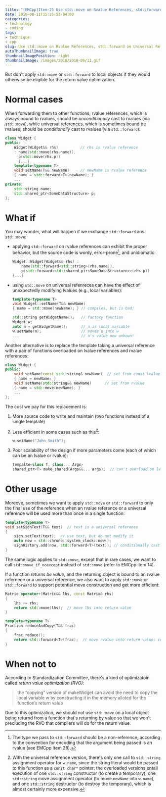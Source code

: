 ```yaml
---
title: "[EMCpp]Item-25 Use std::move on Rvalue References, std::forward on Universal References"
date: 2018-08-11T15:26:53-04:00
categories:
- technology
- coding
tags:
- technique
- cpp
slug: Use std::move on Rvalue References, std::forward on Universal References
autoThumbnailImage: true
thumbnailImagePosition: right
thumbnailImage: /images/2018/2018-08/11.gif
---
```


But don't apply `std::move` or `std::forward` to local objects if they would otherwise be eligible for the return value optimization.
<!--more-->
<!-- toc -->

# Normal cases

When forwarding them to other functions, rvalue references, which is always bound to rvalues, should be _unconditionally_ cast to rvalues (via `std::move`), while universal references, which is sometimes bound be rvalues, should be _conditionally_ cast to rvalues (via `std::forward`):

```cpp
class Widget {
public:
    Widget(Widget&& rhs)          // rhs is rvalue reference
    : name(std::move(rhs.name)),
      p(std::move(rhs.p))
      {...}
    template<typename T>
    void setName(T&& newName)     // newName is rvalue reference
    { name = std::forward<T>(newName); }
    ...
private:
    std::string name;
    std::shared_ptr<SomeDataStructure> p;
};
```


# What if

You may wonder, what will happen if we exchange `std::forward` ans `std::move`:

* applying `std::forward` on rvalue references can exhibit the proper behavior, but the source code is wordy, error-prone[^1], and unidiomatic:

    ```cpp
    Widget::Widget(Widget&& rhs) : 
        name(std::forward<std::string>(rhs.name)), 
        p(std::forward<std::shared_ptr<SomeDataStructure>>(rhs.p))
    {...}
    ```
* using `std::move` on universal refenreces can have the effect of unexpectedly modifying lvalues (e.g., local variables):
    ```cpp
    template<typename T>
    void Widget::setName(T&& newName)
    { name = std::move(newName); } // compiles, but is bad!

    std::string getWidgetName();   // factory function
    Widget w;
    auto n = getWidgetName();      // n is local variable
    w.setName(n);                  // moves n into w
    ...                            // n's value now unkown!
    ```

Another alternative is to replace the template taking a universal reference with a pair of functions overloaded on lvalue references and rvalue references:

```cpp
class Widget {
public:
    void setName(const std::string& newName)  // set from const lvalue
    { name = newName; }
    void setName(std::string&& newName)      // set from rvalue
    { name = std::move(newName); }
    ...
};
```

The cost we pay for this replacement is:

1. More source code to write and maintain (two functions instead of a single template)
2. Less efficient in some cases such as this[^2]:  
    ```cpp
    w.setName("John Smith");
    ```
3. Poor scalability of the design if more parameters come (each of which can be an lvalue or rvalue):   

    ```cpp
    tempalte<class T, class... Args> 
    shared_ptr<T> make_shared(Args&&... args);  // can't overload on lvalues and rvalues on args. universal reference is used and std::forward is applyied
    ```


# Other usage

Moreove, sometimes we want to apply `std::move` or `std::forward` to only the final use of the reference when an rvalue reference or a universal reference will be used more than once in a single function:

```cpp
template<typename T>
void setSignText(T&& text)  // text is a universal reference
{
    sign.setText(text);  // use text, but do not modify it
    auto now = std::chrono::system_clock::now();
    signHistory.add(now, std::forward<T>(text)); // conditionally cast to rvalue
}
```

The same logic applies to `std::move`, except that in rare cases, we want to call `std::move_if_noexcept` instead of `std::move` (refer to EMCpp item 14).

If a function _returns be value_, and the returning object is bound to an rvalue refernece or a universal reference, we also want to apply `std::move` or `std::forward` to support potential move construction and get more efficient:

```cpp
Matric operator+(Matric&& lhs, const Matrix& rhs)
{
    lhs += rhs;
    return std::move(lhs);  // move lhs into return value
}

template<typename T>
Fraction reduceAndCopy(T&& frac)
{
    frac.reduce();
    return std::forward<T>(frac);  // move rvalue into return value; copy lvalue
}
```


# When not to

According to Standardization Committee, there's a kind of optimizatoin called _return value optimization (RVO)_:

> the “copying” version of makeWidget can avoid the need to copy the local variable w by constructing it in the memory alloted for the function’s return value

Due to this optimization, we should not use `std::move` on a local object being returnd from a function that's returning by value so that we won't precluding the RVO that compilers will do for the return value.

[^1]: The type we pass to `std::forward` should be a non-reference, according to the convention for encoding that the argument being passed is an rvalue (see EMCpp Item 28).
[^2]: With the universal reference version, there's only one call to `std::string` assignment operator for `w.name`, since the string literal would be passed to this function as a `const char*` pointer; the overloaded versions entail execution of one `std::string` constructor (to create a temporary), one `std::string` move assignment operator (to move `newName` into `w.name`), and one `std::string` destructor (to destroy the temporary), which is almost certainly more expensive.
